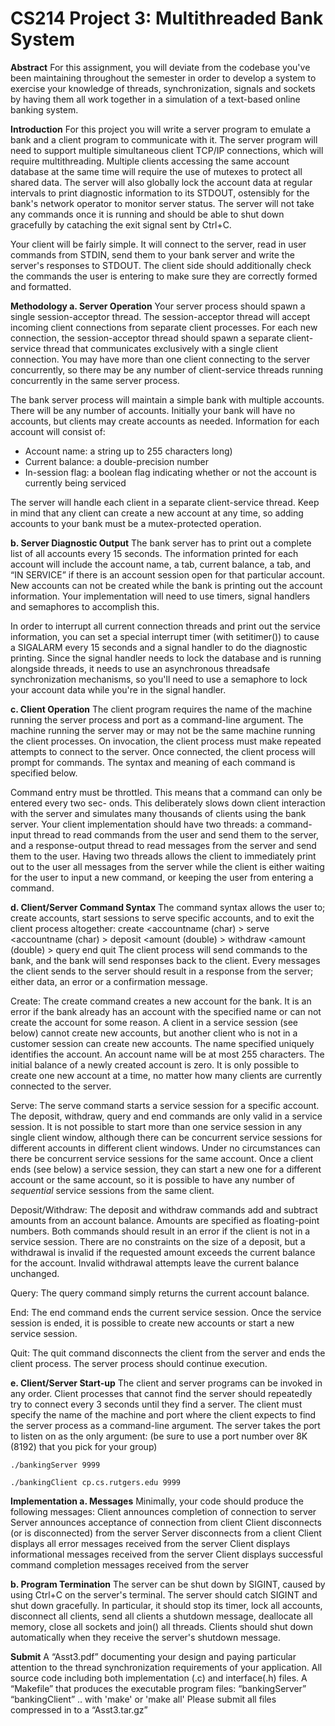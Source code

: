 # CS214 Project 3: Multithreaded Bank System

**Abstract**
For this assignment, you will deviate from the codebase you've been maintaining throughout the
semester in order to develop a system to exercise your knowledge of threads, synchronization, signals
and sockets by having them all work together in a simulation of a text-based online banking system.

**Introduction**
For this project you will write a server program to emulate a bank and a client program to communicate
with it. The server program will need to support multiple simultaneous client TCP/IP connections,
which will require multithreading. Multiple clients accessing the same account database at the same
time will require the use of mutexes to protect all shared data. The server will also globally lock the
account data at regular intervals to print diagnostic information to its STDOUT, ostensibly for the
bank's network operator to monitor server status. The server will not take any commands once it is
running and should be able to shut down gracefully by cataching the exit signal sent by Ctrl+C.

Your client will be fairly simple. It will connect to the server, read in user commands from STDIN,
send them to your bank server and write the server's responses to STDOUT. The client side should
additionally check the commands the user is entering to make sure they are correctly formed and
formatted.

**Methodology
a. Server Operation**
Your server process should spawn a single session-acceptor thread. The session-acceptor thread will
accept incoming client connections from separate client processes. For each new connection, the
session-acceptor thread should spawn a separate client-service thread that communicates exclusively
with a single client connection. You may have more than one client connecting to the server
concurrently, so there may be any number of client-service threads running concurrently in the same
server process.

The bank server process will maintain a simple bank with multiple accounts. There will be any number
of accounts. Initially your bank will have no accounts, but clients may create accounts
as needed. Information for each account will consist of:

- Account name:
    a string up to 255 characters long)
- Current balance:
    a double-precision number
- In-session flag:
    a boolean flag indicating whether or not the account is currently being serviced

The server will handle each client in a separate client-service thread. Keep in mind that any client
can create a new account at any time, so adding accounts to your bank must be a mutex-protected
operation.


**b. Server Diagnostic Output**
The bank server has to print out a complete list of all accounts every 15 seconds. The information
printed for each account will include the account name, a tab, current balance, a tab, and “IN
SERVICE” if there is an account session open for that particular account. New accounts can not be
created while the bank is printing out the account information. Your implementation will need to use
timers, signal handlers and semaphores to accomplish this.

In order to interrupt all current connection threads and print out the service information, you can set a
special interrupt timer (with setitimer()) to cause a SIGALARM every 15 seconds and a signal handler
to do the diagnostic printing. Since the signal handler needs to lock the database and is running
alongside threads, it needs to use an asynchronous threadsafe synchronization mechanisms, so you'll
need to use a semaphore to lock your account data while you're in the signal handler.

**c. Client Operation**
The client program requires the name of the machine running the server process and port as a
command-line argument. The machine running the server may or may not be the same machine running
the client processes. On invocation, the client process must make repeated attempts to connect to the
server. Once connected, the client process will prompt for commands. The syntax and meaning of each
command is specified below.

Command entry must be throttled. This means that a command can only be entered every two sec-
onds. This deliberately slows down client interaction with the server and simulates many thousands
of clients using the bank server. Your client implementation should have two threads: a command-
input thread to read commands from the user and send them to the server, and a response-output
thread to read messages from the server and send them to the user. Having two threads allows the client
to immediately print out to the user all messages from the server while the client is either waiting for
the user to input a new command, or keeping the user from entering a command.

**d. Client/Server Command Syntax**
The command syntax allows the user to; create accounts, start sessions to serve specific accounts,
and to exit the client process altogether:
create <accountname (char) >
serve <accountname (char) >
deposit <amount (double) >
withdraw <amount (double) >
query
end
quit
The client process will send commands to the bank, and the bank will send responses back to the
client. Every messages the client sends to the server should result in a response from the server; either
data, an error or a confirmation message.


Create:
The create command creates a new account for the bank. It is an error if the bank already has an
account with the specified name or can not create the account for some reason. A client in a service
session (see below) cannot create new accounts, but another client who is not in a customer session can
create new accounts. The name specified uniquely identifies the account. An account name will be at
most 255 characters. The initial balance of a newly created account is zero. It is only possible
to create one new account at a time, no matter how many clients are currently connected to the
server.

Serve:
The serve command starts a service session for a specific account. The deposit, withdraw,
query and end commands are only valid in a service session. It is not possible to start more
than one service session in any single client window, although there can be concurrent service
sessions for different accounts in different client windows. Under no circumstances can there be
concurrent service sessions for the same account. Once a client ends (see below) a service session, they
can start a new one for a different account or the same account, so it is possible to have any number of
_sequential_ service sessions from the same client.

Deposit/Withdraw:
The deposit and withdraw commands add and subtract amounts from an account balance.
Amounts are specified as floating-point numbers. Both commands should result in an error if the client
is not in a service session. There are no constraints on the size of a deposit, but a withdrawal is invalid
if the requested amount exceeds the current balance for the account. Invalid withdrawal attempts
leave the current balance unchanged.

Query:
The query command simply returns the current account balance.

End:
The end command ends the current service session. Once the service session is ended, it is possible
to create new accounts or start a new service session.

Quit:
The quit command disconnects the client from the server and ends the client process. The server
process should continue execution.

**e. Client/Server Start-up**
The client and server programs can be invoked in any order. Client processes that cannot find the
server should repeatedly try to connect every 3 seconds until they find a server. The client must specify
the name of the machine and port where the client expects to find the server process as a command-line
argument. The server takes the port to listen on as the only argument:
(be sure to use a port number over 8K (8192) that you pick for your group)

```
./bankingServer 9999
```
```
./bankingClient cp.cs.rutgers.edu 9999
```

**Implementation
a. Messages**
Minimally, your code should produce the following messages:
Client announces completion of connection to server
Server announces acceptance of connection from client
Client disconnects (or is disconnected) from the server
Server disconnects from a client
Client displays all error messages received from the server
Client displays informational messages received from the server
Client displays successful command completion messages received from the server

**b. Program Termination**
The server can be shut down by SIGINT, caused by using Ctrl+C on the server's terminal.
The server should catch SIGINT and shut down gracefully. In particular, it should stop its timer, lock
all accounts, disconnect all clients, send all clients a shutdown message, deallocate all memory, close
all sockets and join() all threads.
Clients should shut down automatically when they receive the server's shutdown message.

**Submit**
A “Asst3.pdf” documenting your design and paying particular attention to the thread
synchronization requirements of your application.
All source code including both implementation (.c) and interface(.h) files.
A “Makefile” that produces the executable program files:
“bankingServer”
“bankingClient”
.. with 'make' or 'make all'
Please submit all files compressed in to a “Asst3.tar.gz”

